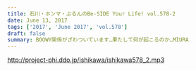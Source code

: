 ```yaml
---
title: 石川・ホンマ・ぶるんのBe-SIDE Your Life! vol.578-2
date: June 13, 2017
tags: ['2017', 'June 2017', 'vol.578']
draft: false
summary: BOOWY関係がざわついています…果たして何が起こるのか…MIURA
---
```


http://project-phi.ddo.jp/ishikawa/ishikawa578_2.mp3